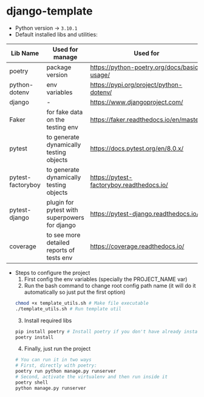 # django-template
- Python version -> `3.10.1`
- Default installed libs and utilities:

| Lib Name          | Used for manage                              | Used for                                   | 
|-------------------|----------------------------------------------|--------------------------------------------|
| poetry            | package version                              | https://python-poetry.org/docs/basic-usage/ |
| python-dotenv     | env variables                                | https://pypi.org/project/python-dotenv/    |
| django            | -                                            | https://www.djangoproject.com/             |
| Faker             | for fake data on the testing env             | https://faker.readthedocs.io/en/master/    |
| pytest            | to generate dynamically testing objects      | https://docs.pytest.org/en/8.0.x/          |
| pytest-factoryboy | to generate dynamically testing objects      | https://pytest-factoryboy.readthedocs.io/  |
| pytest-django     | plugin for pytest with superpowers for django | https://pytest-django.readthedocs.io/      |
| coverage          | to see more detailed reports of tests env    | https://coverage.readthedocs.io/           |

- Steps to configure the project
  1. First config the env variables (specially the PROJECT_NAME var)
  2. Run the bash command to change root config path name (it will do it automatically so just put the first option)
  ```zsh
  chmod +x template_utils.sh # Make file executable
  ./template_utils.sh # Run template util
  ```
  3. Install required libs
  ```zsh
  pip install poetry # Install poetry if you don't have already installed
  poetry install
  ```
  4. Finally, just run the project
  ```zsh
  # You can run it in two ways
  # First, directly with poetry:
  poetry run python manage.py runserver
  # Second, activate the virtualenv and then run inside it
  poetry shell
  python manage.py runserver
  ```
